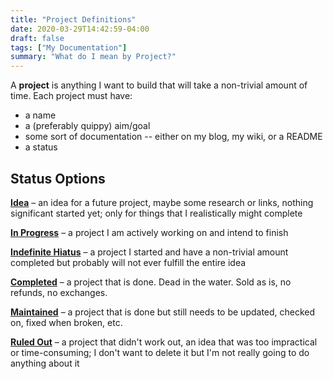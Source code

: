 ```yaml
---
title: "Project Definitions"
date: 2020-03-29T14:42:59-04:00
draft: false
tags: ["My Documentation"]
summary: "What do I mean by Project?"
---
```


A **project** is anything I want to build that will take a non-trivial amount of time.
Each project must have:
* a name
* a (preferably quippy) aim/goal
* some sort of documentation -- either on my blog, my wiki, or a README
* a status

## Status Options

[**Idea**](/tags/idea) – an idea for a future project, maybe some research or links, nothing significant started yet; only for things that I realistically might complete

[**In Progress**](/tags/in-progress) – a project I am actively working on and intend to finish

[**Indefinite Hiatus**](/tags/indefinite-hiatus) – a project I started and have a non-trivial amount completed but probably will not ever fulfill the entire idea

[**Completed**](/tags/completed) – a project that is done. Dead in the water. Sold as is, no refunds, no exchanges.

[**Maintained**](/tags/maintained) – a project that is done but still needs to be updated, checked on, fixed when broken, etc.

[**Ruled Out**](/tags/ruled-out) – a project that didn't work out, an idea that was too impractical or time-consuming; I don't want to delete it but I'm not really going to do anything about it
